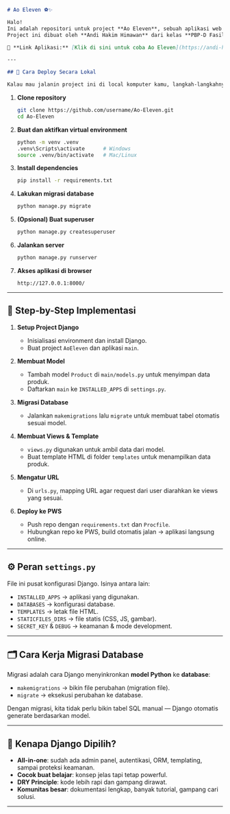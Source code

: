 
````markdown
# Ao Eleven ⚽✨

Halo!  
Ini adalah repositori untuk project **Ao Eleven**, sebuah aplikasi web sederhana bertemakan **Football Shop** berbasis **Django**.  
Project ini dibuat oleh **Andi Hakim Himawan** dari kelas **PBP-D Fasilkom UI** dengan **NPM: 2406495792**.  

🔗 **Link Aplikasi:** [Klik di sini untuk coba Ao Eleven](https://andi-hakim42-aoeleven.pbp.cs.ui.ac.id/)

---

## 🚀 Cara Deploy Secara Lokal

Kalau mau jalanin project ini di local komputer kamu, langkah-langkahnya:
````

1. **Clone repository**
   ```bash
   git clone https://github.com/username/Ao-Eleven.git
   cd Ao-Eleven
   ```

2. **Buat dan aktifkan virtual environment**

   ```bash
   python -m venv .venv
   .venv\Scripts\activate      # Windows
   source .venv/bin/activate   # Mac/Linux
   ```

3. **Install dependencies**

   ```bash
   pip install -r requirements.txt
   ```

4. **Lakukan migrasi database**

   ```bash
   python manage.py migrate
   ```

5. **(Opsional) Buat superuser**

   ```bash
   python manage.py createsuperuser
   ```

6. **Jalankan server**

   ```bash
   python manage.py runserver
   ```

7. **Akses aplikasi di browser**

   ```
   http://127.0.0.1:8000/
   ```

---

## 📌 Step-by-Step Implementasi

1. **Setup Project Django**

   * Inisialisasi environment dan install Django.
   * Buat project `AoEleven` dan aplikasi `main`.

2. **Membuat Model**

   * Tambah model `Product` di `main/models.py` untuk menyimpan data produk.
   * Daftarkan `main` ke `INSTALLED_APPS` di `settings.py`.

3. **Migrasi Database**

   * Jalankan `makemigrations` lalu `migrate` untuk membuat tabel otomatis sesuai model.

4. **Membuat Views & Template**

   * `views.py` digunakan untuk ambil data dari model.
   * Buat template HTML di folder `templates` untuk menampilkan data produk.

5. **Mengatur URL**

   * Di `urls.py`, mapping URL agar request dari user diarahkan ke views yang sesuai.

6. **Deploy ke PWS**

   * Push repo dengan `requirements.txt` dan `Procfile`.
   * Hubungkan repo ke PWS, build otomatis jalan → aplikasi langsung online.

---

## ⚙️ Peran `settings.py`

File ini pusat konfigurasi Django.
Isinya antara lain:

* `INSTALLED_APPS` → aplikasi yang digunakan.
* `DATABASES` → konfigurasi database.
* `TEMPLATES` → letak file HTML.
* `STATICFILES_DIRS` → file statis (CSS, JS, gambar).
* `SECRET_KEY` & `DEBUG` → keamanan & mode development.

---

## 🗂️ Cara Kerja Migrasi Database

Migrasi adalah cara Django menyinkronkan **model Python** ke **database**:

* `makemigrations` → bikin file perubahan (migration file).
* `migrate` → eksekusi perubahan ke database.

Dengan migrasi, kita tidak perlu bikin tabel SQL manual — Django otomatis generate berdasarkan model.

---

## 🎯 Kenapa Django Dipilih?

* **All-in-one**: sudah ada admin panel, autentikasi, ORM, templating, sampai proteksi keamanan.
* **Cocok buat belajar**: konsep jelas tapi tetap powerful.
* **DRY Principle**: kode lebih rapi dan gampang dirawat.
* **Komunitas besar**: dokumentasi lengkap, banyak tutorial, gampang cari solusi.

---

